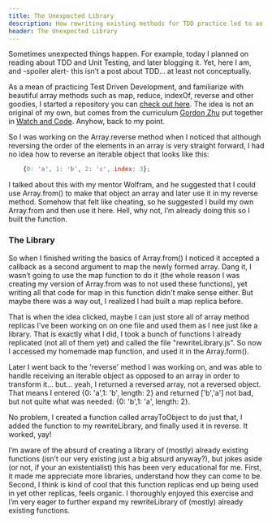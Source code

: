 ```yaml
---
title: The Unexpected Library
description: How rewriting existing methods for TDD practice led to an unusual library.
header: The Unexpected Library
---
```


Sometimes unexpected things happen. For example, today I planned on reading about TDD and Unit Testing, and later blogging it. Yet, here I am, and -spoiler alert- this isn’t a post about TDD… at least not conceptually.


As a mean of practicing Test Driven Development, and familiarize with beautiful array methods such as map, reduce, indexOf, reverse and other goodies, I started a repository you can [check out here](https://github.com/Ceheiss/testing-tests). The idea is not an original of my own, but comes from the curriculum [Gordon Zhu](https://twitter.com/gordon_zhu?lang=en) put together in [Watch and Code](https://watchandcode.com/). Anyhow, back to my point.


So I was working on the Array.reverse method when I noticed that although reversing the order of the elements in an array is very straight forward, I had no idea how to reverse an iterable object that looks like this:


```javascript
	{0: 'a', 1: 'b', 2: 'c', index: 3};
```
 
 
I talked about this with my mentor Wolfram, and he suggested that I could use Array.from() to make that object an array and later use it in my reverse method. Somehow that felt like cheating, so he suggested I build my own Array.from and then use it here. Hell, why not, I’m already doing this so I built the function.


### The Library
 
 
So when I finished writing the basics of Array.from() I noticed it accepted a callback as a second argument to map the newly formed array. Dang it, I wasn’t going to use the map function to do it (the whole reason I was creating my version of Array.from was to not used these functions), yet writing all that code for map in this function didn't make sense either. But maybe there was a way out, I realized I had built a map replica before. 


That is when the idea clicked, maybe I can just store all of array method replicas I've been working on on one file and used them as I nee just like a library. That is exactly what I did, I took a bunch of functions I already replicated (not all of them yet) and called the file "rewriteLibrary.js". So now I accessed my homemade map function, and used it in the Array.form().


Later I went back to the 'reverse' method I was working on, and was able to handle receiving an iterable object as opposed to an array in order to transform it... but... yeah, I returned a reversed array, not a reversed object. That means I entered {0: 'a',1: 'b', length: 2} and returned ['b','a'] not bad, but not quite what was needed: {0: 'b',1: 'a', length: 2}.


 No problem, I created a function called arrayToObject to do just that, I added the function to my rewriteLibrary, and finally used it in reverse. It worked, yay!


I’m aware of the absurd of creating a library of (mostly) already existing functions (isn’t our very existing just a big absurd anyway?), but jokes aside (or not, if your an existentialist)  this has been very educational for me. First, it made me appreciate more libraries, understand how they can come to be. Second, I think is kind of cool that this function replicas end up being used in yet other replicas, feels organic. I thoroughly enjoyed this exercise and I’m very eager to further expand my rewriteLibrary of (mostly) already existing functions.

